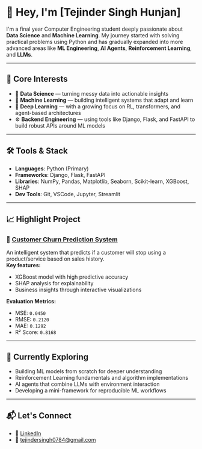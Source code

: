 # 👋 Hey, I'm [Tejinder Singh Hunjan]

I'm a final year Computer Engineering student deeply passionate about **Data Science** and **Machine Learning**. My journey started with solving practical problems using Python and has gradually expanded into more advanced areas like **ML Engineering**, **AI Agents**, **Reinforcement Learning**, and **LLMs**.

---

## 🧠 Core Interests

- 🧮 **Data Science** — turning messy data into actionable insights  
- 🤖 **Machine Learning** — building intelligent systems that adapt and learn  
- 🧠 **Deep Learning** — with a growing focus on RL, transformers, and agent-based architectures  
- ⚙️ **Backend Engineering** — using tools like Django, Flask, and FastAPI to build robust APIs around ML models  

---

## 🛠️ Tools & Stack

- **Languages**: Python (Primary)
- **Frameworks**: Django, Flask, FastAPI
- **Libraries**: NumPy, Pandas, Matplotlib, Seaborn, Scikit-learn, XGBoost, SHAP
- **Dev Tools**: Git, VSCode, Jupyter, Streamlit

---

## 📈 Highlight Project

### 🧠 [Customer Churn Prediction System]([https://github.com/yourusername/churn-predictor](https://github.com/ItsTSH/Customer-Churn-Prediction))
An intelligent system that predicts if a customer will stop using a product/service based on sales history.  
**Key features:**
- XGBoost model with high predictive accuracy  
- SHAP analysis for explainability  
- Business insights through interactive visualizations

**Evaluation Metrics:**
- MSE: `0.0450`  
- RMSE: `0.2120`  
- MAE: `0.1292`  
- R² Score: `0.8168`

---

## 🚀 Currently Exploring

- Building ML models from scratch for deeper understanding  
- Reinforcement Learning fundamentals and algorithm implementations  
- AI agents that combine LLMs with environment interaction  
- Developing a mini-framework for reproducible ML workflows

---

## 📬 Let's Connect

<!-- - 🌐 Portfolio: Coming soon! -->
- 💼 [LinkedIn]([https://linkedin.com/in/your-linkedin-username](https://www.linkedin.com/in/tejinder-singh-hunjan-b23619259/))
- 📧 tejindersingh0784@gmail.com
<!--- 📄 [Resume](link-to-resume) -->
